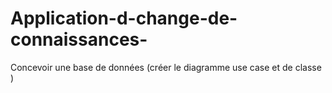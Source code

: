 # Application-d-change-de-connaissances-
Concevoir une base de données (créer le diagramme use case et de classe )
